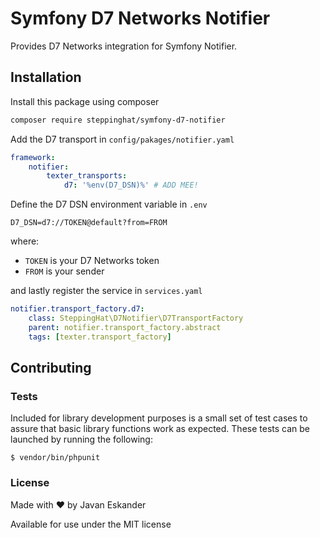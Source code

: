 Symfony D7 Networks Notifier
============================

Provides D7 Networks integration for Symfony Notifier.

## Installation

Install this package using composer

```bash
composer require steppinghat/symfony-d7-notifier
```

Add the D7 transport in `config/pakages/notifier.yaml`

```yaml
framework:
    notifier:
        texter_transports:
            d7: '%env(D7_DSN)%' # ADD MEE!
```

Define the D7 DSN environment variable in `.env`

```
D7_DSN=d7://TOKEN@default?from=FROM
```

where:

* `TOKEN` is your D7 Networks token
* `FROM` is your sender

and lastly register the service in `services.yaml`

```yaml
notifier.transport_factory.d7:
    class: SteppingHat\D7Notifier\D7TransportFactory
    parent: notifier.transport_factory.abstract
    tags: [texter.transport_factory]
```

## Contributing

### Tests

Included for library development purposes is a small set of test cases to assure that basic library functions work as
expected. These tests can be launched by running the following:

```
$ vendor/bin/phpunit
```

### License

Made with ❤ by Javan Eskander

Available for use under the MIT license